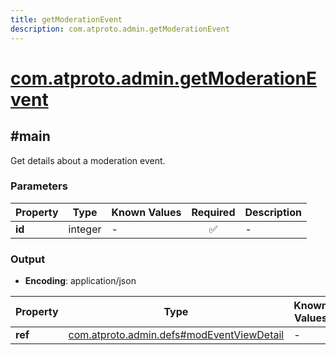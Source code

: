 ```yaml
---
title: getModerationEvent
description: com.atproto.admin.getModerationEvent
---
```


# [com.atproto.admin.getModerationEvent](https://github.com/myConsciousness/atproto.dart/blob/main/lexicons/com/atproto/admin/getModerationEvent.json)

## #main

Get details about a moderation event.

### Parameters

| Property | Type | Known Values | Required | Description |
| --- | --- | --- | :---: | --- |
| **id** | integer | - | ✅ | - |

### Output

- **Encoding**: application/json

| Property | Type | Known Values | Required | Description |
| --- | --- | --- | :---: | --- |
| **ref** | [com.atproto.admin.defs#modEventViewDetail](../../../../lexicons/com/atproto/admin/defs.md#modeventviewdetail) | - | ✅ | - |
